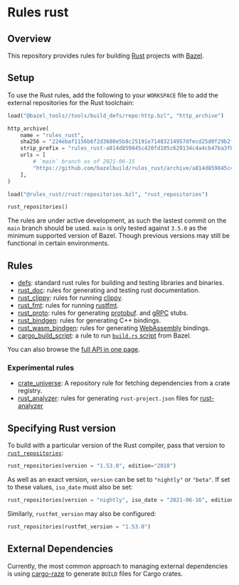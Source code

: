 # Rules rust

## Overview

This repository provides rules for building [Rust][rust] projects with [Bazel][bazel].

[bazel]: https://bazel.build/
[rust]: http://www.rust-lang.org/

<!-- TODO: Render generated docs on the github pages site again, https://bazelbuild.github.io/rules_rust/ -->

<a name="setup"></a>

## Setup

To use the Rust rules, add the following to your `WORKSPACE` file to add the external repositories for the Rust toolchain:

```python
load("@bazel_tools//tools/build_defs/repo:http.bzl", "http_archive")

http_archive(
    name = "rules_rust",
    sha256 = "224ebaf1156b6f2d3680e5b8c25191e71483214957dfecd25d0f29b2f283283b",
    strip_prefix = "rules_rust-a814d859845c420fd105c629134c4a4cb47ba3f8",
    urls = [
        # `main` branch as of 2021-06-15
        "https://github.com/bazelbuild/rules_rust/archive/a814d859845c420fd105c629134c4a4cb47ba3f8.tar.gz",
    ],
)

load("@rules_rust//rust:repositories.bzl", "rust_repositories")

rust_repositories()
```

The rules are under active development, as such the lastest commit on the
`main` branch should be used. `main` is only tested against `3.5.0` as the
minimum supported version of Bazel. Though previous versions may still be
functional in certain environments.

## Rules

- [defs](defs.md): standard rust rules for building and testing libraries and binaries.
- [rust_doc](rust_doc.md): rules for generating and testing rust documentation.
- [rust_clippy](rust_clippy.md): rules for running [clippy](https://github.com/rust-lang/rust-clippy#readme).
- [rust_fmt](rust_fmt.md): rules for running [rustfmt](https://github.com/rust-lang/rustfmt#readme).
- [rust_proto](rust_proto.md): rules for generating [protobuf](https://developers.google.com/protocol-buffers).
  and [gRPC](https://grpc.io) stubs.
- [rust_bindgen](rust_bindgen.md): rules for generating C++ bindings.
- [rust_wasm_bindgen](rust_wasm_bindgen.md): rules for generating [WebAssembly](https://www.rust-lang.org/what/wasm) bindings.
- [cargo_build_script](cargo_build_script.md): a rule to run [`build.rs` script](https://doc.rust-lang.org/cargo/reference/build-scripts.html) from Bazel.

You can also browse the [full API in one page](flatten.md).

### Experimental rules

- [crate_universe](crate_universe.md): A repository rule for fetching dependencies from a crate registry.
- [rust_analyzer](rust_analyzer.md): rules for generating `rust-project.json` files for [rust-analyzer](https://rust-analyzer.github.io/)

## Specifying Rust version

To build with a particular version of the Rust compiler, pass that version to [`rust_repositories`](flatten.md#rust_repositories):

```python
rust_repositories(version = "1.53.0", edition="2018")
```

As well as an exact version, `version` can be set to `"nightly"` or `"beta"`. If set to these values, `iso_date` must also be set:

```python
rust_repositories(version = "nightly", iso_date = "2021-06-16", edition="2018")
```

Similarly, `rustfmt_version` may also be configured:

```python
rust_repositories(rustfmt_version = "1.53.0")
```

## External Dependencies

Currently, the most common approach to managing external dependencies is using
[cargo-raze](https://github.com/google/cargo-raze) to generate `BUILD` files for Cargo crates.
